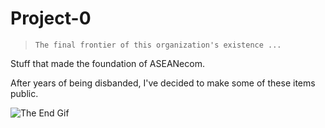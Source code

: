 # Project-0 

> `The final frontier of this organization's existence ...`

Stuff that made the foundation of ASEANecom.

After years of being disbanded, I've decided to make some of these items public. 

![The End Gif](https://media.giphy.com/media/f5pZGwayj4UadS3pw3/giphy.gif)
